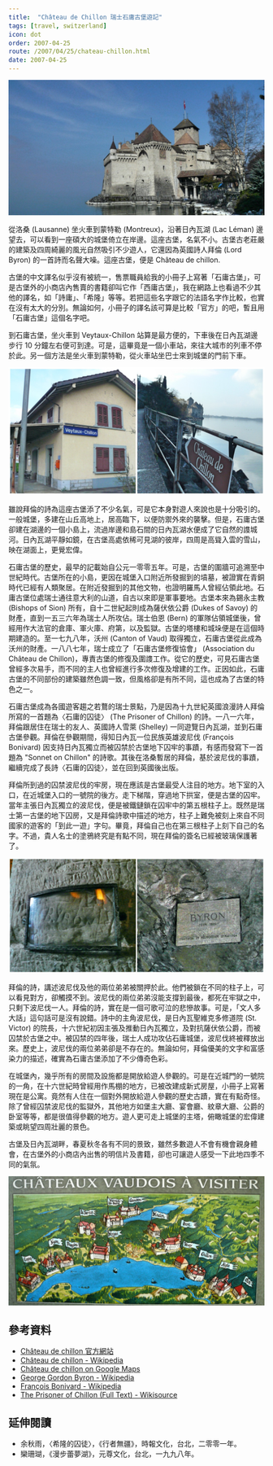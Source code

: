 ```yaml
---
title:  "Château de Chillon 瑞士石庸古堡遊記"
tags: [travel, switzerland]
icon: dot
order: 2007-04-25
route: /2007/04/25/chateau-chillon.html
date: 2007-04-25
---
```


![Chateau de chillon](/assets/images/chillon00.jpg)

從洛桑 (Lausanne) 坐火車到蒙特勒 (Montreux)，沿著日內瓦湖 (Lac Léman) 邊望去，可以看到一座碩大的城堡倚立在岸邊。這座古堡，名氣不小。古堡古老莊嚴的建築及四周綺麗的風光自然吸引不少遊人，它還因為英國詩人拜倫 (Lord Byron) 的一首詩而名聲大噪。這座古堡，便是 Château de chillon.

古堡的中文譯名似乎沒有被統一，售票職員給我的小冊子上寫著「石庸古堡」，可是古堡外的小商店內售賣的書籍卻叫它作「西庸古堡」，我在網路上也看過不少其他的譯名，如「詩庸」、「希隆」等等。若把這些名字跟它的法語名字作比較，也實在沒有太大的分別。無論如何，小冊子的譯名該可算是比較「官方」的吧，暫且用「石庸古堡」這個名字吧。

到石庸古堡，坐火車到 Veytaux-Chillon 站算是最方便的，下車後在日內瓦湖邊步行 10 分鐘左右便可到達。可是，這畢竟是一個小車站，來往大城市的列車不停於此。另一個方法是坐火車到蒙特勒，從火車站坐巴士來到城堡的門前下車。

![Chateau de chillon](/assets/images/chillon01.jpg)

雖說拜倫的詩為這座古堡添了不少名氣，可是它本身對遊人來說也是十分吸引的。一般城堡，多建在山丘高地上，居高臨下，以便防禦外來的襲擊。但是，石庸古堡卻建在湖邊的一個小島上，流過岸邊和島石間的日內瓦湖水便成了它自然的謢城河。日內瓦湖平靜如鏡，在古堡高處依稀可見湖的彼岸，四周是高聳入雲的雪山，映在湖面上，更覺宏偉。

石庸古堡的歷史，最早的記載始自公元一零零五年。可是，古堡的圍牆可追溯至中世紀時代。古堡所在的小島，更因在城堡入口附近所發掘到的墳墓，被證實在青銅時代已經有人類聚居。在附近發掘到的其他文物，也證明羅馬人曾經佔領此地。石庸古堡位處瑞士通往意大利的山道，自古以來即是軍事要地。古堡本來為錫永主教(Bishops of Sion) 所有，自十二世紀起則成為薩伏依公爵 (Dukes of Savoy) 的財產，直到一五三六年為瑞士人所攻佔。瑞士伯恩 (Bern) 的軍隊佔領城堡後，曾經用作大法官的倉庫、軍火庫、府第，以及監獄。古堡的塔樓和城垛便是在這個時期建造的。至一七九八年，沃州 (Canton of Vaud) 取得獨立，石庸古堡從此成為沃州的財產。一八八七年，瑞士成立了「石庸古堡修復協會」 (Association du Château de Chillon)，專責古堡的修復及圍謢工作。從它的歷史，可見石庸古堡曾經多次易手，而不同的主人也曾經進行多次修復及增建的工作。正因如此，石庸古堡的不同部份的建築雖然色調一致，但風格卻是有所不同，這也成為了古堡的特色之一。

石庸古堡成為各國遊客趨之若鶩的瑞士景點，乃是因為十九世紀英國浪漫詩人拜倫所寫的一首題為〈石庸的囚徒〉 (The Prisoner of Chillon) 的詩。一八一六年，拜倫跟居住在瑞士的友人、英國詩人雪萊 (Shelley) 一同遊覽日內瓦湖，並到石庸古堡參觀。拜倫在參觀期間，得知日內瓦一位民族英雄波尼伐 (François Bonivard) 因支持日內瓦獨立而被囚禁於古堡地下囚牢的事蹟，有感而發寫下一首題為 "Sonnet on Chillon" 的詩歌。其後在洛桑暫居的拜倫，基於波尼伐的事蹟，繼續完成了長詩〈石庸的囚徒〉，並在回到英國後出版。

拜倫所到過的囚禁波尼伐的牢房，現在應該是古堡最受人注目的地方。地下室的入口，在近城堡入口的一號院的後方。走下梯階，穿過地下拱室，便是古堡的囚牢。當年主張日內瓦獨立的波尼伐，便是被鐵鏈鎖在囚牢中的第五根柱子上。既然是瑞士第一古堡的地下囚房，又是拜倫詩歌中描述的地方，柱子上難免被刻上來自不同國家的遊客的「到此一遊」字句。畢竟，拜倫自己也在第三根柱子上刻下自己的名字。不過，貴人名士的塗鴉終究是有點不同，現在拜倫的簽名已經被玻璃保護著了。

![Chateau de chillon](/assets/images/chillon02.jpg)

拜倫的詩，講述波尼伐及他的兩位弟弟被關押於此。他們被鎖在不同的柱子上，可以看見對方，卻觸摸不到。波尼伐的兩位弟弟沒能支撐到最後，都死在牢獄之中，只剩下波尼伐一人。拜倫的詩，實在是一個可歌可泣的悲慘故事。可是，「文人多大話」這句話可是沒有說錯。詩中的主角波尼伐，是日內瓦聖維克多修道院 (St. Victor) 的院長，十六世紀初因主張及推動日內瓦獨立，及對抗薩伏依公爵，而被囚禁於古堡之中。被囚禁的四年後，瑞士人成功攻佔石庸城堡，波尼伐終被釋放出來。歷史上，波尼伐的兩位弟弟卻是不存在的。無論如何，拜倫優美的文字和富感染力的描述，確實為石庸古堡添加了不少傳奇色彩。

在城堡內，幾乎所有的房間及設施都是開放給遊人參觀的。可是在近城門的一號院的一角，在十六世紀時曾經用作馬棚的地方，已被改建成新式房屋，小冊子上寫著現在是公寓。竟然有人住在一個對外開放給遊人參觀的歷史古蹟，實在有點奇怪。除了曾經囚禁波尼伐的監獄外，其他地方如堡主大廳、宴會廳、紋章大廳、公爵的卧室等等，都是很值得參觀的地方。遊人更可走上城堡的主塔，俯瞰城堡的宏偉建築或眺望四周壯麗的景色。

古堡及日內瓦湖畔，春夏秋冬各有不同的景致，雖然多數遊人不會有機會親身體會，在古堡外的小商店內出售的明信片及書籍，卻也可讓遊人感受一下此地四季不
同的氣氛。

![Chateau de chillon](/assets/images/chillon03.jpg)

## 參考資料

* [Château de chillon 官方網站](http://www.chillon.ch/)
* [Château de chillon - Wikipedia](http://en.wikipedia.org/wiki/Chateau_of_Chillon)
* [Château de chillon on Google Maps](http://maps.google.com/maps?f=q&hl=en&q=Ch%C3%A2teau+de+Chillon,+Veytaux,+Switzerland&layer=&sll=37.0625,-95.677068&sspn=60.811,114.433594&ie=UTF8&om=1&z=16&ll=46.415583,6.929069&spn=0.006568,0.013969&t=h&iwloc=addr)
* [George Gordon Byron - Wikipedia](http://en.wikipedia.org/wiki/George_Gordon_Byron%2C_6th_Baron_Byron)
* [François Bonivard - Wikipedia](http://en.wikipedia.org/wiki/Fran%C3%A7ois_Bonivard)
* [The Prisoner of Chillon (Full Text) - Wikisource](http://en.wikisource.org/wiki/The_Prisoner_of_Chillon)

## 延伸閱讀

* 余秋雨，〈希隆的囚徒〉，《行者無疆》，時報文化，台北，二零零一年。
* 欒珊瑚，《漫步蕾夢湖》，元尊文化，台北，一九九八年。
